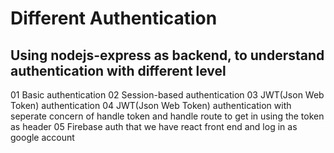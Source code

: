 # Different Authentication
## Using nodejs-express as backend, to understand authentication with different level

01 Basic authentication
02 Session-based authentication
03 JWT(Json Web Token) authentication
04 JWT(Json Web Token) authentication with seperate concern of handle token and handle route to get in using the token as header 
05 Firebase auth that we have react front end and log in as google account
